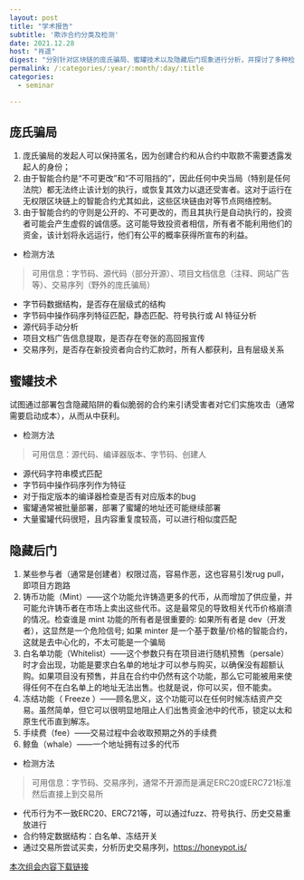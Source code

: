 ```yaml
---
layout: post
title: "学术报告"
subtitle: '欺诈合约分类及检测'
date: 2021.12.28
host: "肖遥"
digest: "分别针对区块链的庞氏骗局、蜜罐技术以及隐藏后门现象进行分析，并探讨了多种检测思路。"
permalink: /:categories/:year/:month/:day/:title
categories:
  - seminar

---
```


## 庞氏骗局
1. 庞氏骗局的发起人可以保持匿名，因为创建合约和从合约中取款不需要透露发起人的身份；
2. 由于智能合约是“不可更改”和“不可阻挡的”，因此任何中央当局（特别是任何法院）都无法终止该计划的执行，或恢复其效力以退还受害者。这对于运行在无权限区块链上的智能合约尤其如此，这些区块链由对等节点网络控制。
3. 由于智能合约的守则是公开的、不可更改的，而且其执行是自动执行的，投资者可能会产生虚假的诚信感。这可能导致投资者相信，所有者不能利用他们的资金，该计划将永远运行，他们有公平的概率获得所宣布的利益。

+ 检测方法
> 可用信息：字节码、源代码（部分开源）、项目文档信息（注释、网站广告等）、交易序列（野外的庞氏骗局）
  + 字节码数据结构，是否存在层级式的结构
  + 字节码中操作码序列特征匹配，静态匹配、符号执行或 AI 特征分析
  + 源代码手动分析
  + 项目文档广告信息提取，是否存在夸张的高回报宣传
  + 交易序列，是否存在新投资者向合约汇款时，所有人都获利，且有层级关系


## 蜜罐技术

试图通过部署包含隐藏陷阱的看似脆弱的合约来引诱受害者对它们实施攻击（通常需要启动成本），从而从中获利。

+ 检测方法
> 可用信息：源代码、编译器版本、字节码、创建人
  + 源代码字符串模式匹配
  + 字节码中操作码序列作为特征
  + 对于指定版本的编译器检查是否有对应版本的bug
  + 蜜罐通常被批量部署，部署了蜜罐的地址还可能继续部署
  + 大量蜜罐代码很短，且内容重复度较高，可以进行相似度匹配

## 隐藏后门
1. 某些参与者（通常是创建者）权限过高，容易作恶，这也容易引发rug pull，即项目方跑路
2. 铸币功能（Mint）——这个功能允许铸造更多的代币，从而增加了供应量，并可能允许铸币者在市场上卖出这些代币。这是最常见的导致相关代币价格崩溃的情况。检查谁是 mint 功能的所有者是很重要的: 如果所有者是 dev（开发者），这显然是一个危险信号; 如果 minter 是一个基于数量/价格的智能合约，这就是去中心化的，不太可能是一个骗局
3. 白名单功能（Whitelist）——这个参数只有在项目进行随机预售（persale）时才会出现，功能是要求白名单的地址才可以参与购买，以确保没有超额认购。如果项目没有预售，并且在合约中仍然有这个功能，那么它可能被用来使得任何不在白名单上的地址无法出售。也就是说，你可以买，但不能卖。
4. 冻结功能（ Freeze ）——顾名思义，这个功能可以在任何时候冻结资产交易。虽然简单，但它可以很明显地阻止人们出售资金池中的代币，锁定以太和原生代币直到解冻。
5. 手续费（fee）——交易过程中会收取预期之外的手续费
6. 鲸鱼（whale）——一个地址拥有过多的代币

+ 检测方法
> 可用信息：字节码、交易序列，通常不开源而是满足ERC20或ERC721标准然后直接上到交易所
  + 代币行为不一致ERC20、ERC721等，可以通过fuzz、符号执行、历史交易重放进行
  + 合约特定数据结构：白名单、冻结开关
  + 通过交易所尝试买卖，分析历史交易序列，https://honeypot.is/



[本次组会内容下载链接](https://github.com/xxycfhb/pku_exploit_files/blob/main/seminar/2021-12-28%E6%AC%BA%E8%AF%88%E5%90%88%E7%BA%A6%E5%88%86%E7%B1%BB%E5%8F%8A%E6%A3%80%E6%B5%8B.pptx)
